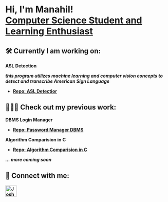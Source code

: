<h1>Hi, I'm Manahil! <br/><a href="https://github.com/manahil-a">Computer Science Student and Learning Enthusiast </a>

<H2> 🛠 Currently I am working on:</H2>
 
<b>ASL Detection <b>

 <b> *this program utilizes machine learning and computer vision concepts to detect and transcribe American Sign Language* <b>
  - [Repo: ASL Detectior](actualLink)

<h2>👩🏻‍💻 Check out my previous work:</h2>

 <b>DBMS Login Manager</b>
  - [Repo: Password Manager DBMS](actualLink)

<b>Algorithm Comparision in C</b>
  - [Repo: Algorithm Comparision in C](actualLink)

*... more coming soon*
 

<h2> 🧩 Connect with me:</h2>

[<img align="left" alt="JoshMadakor | LinkedIn" width="35px" src="https://github.com/user-attachments/assets/3f7b0aaa-c2f3-4e3d-bbe0-55814a32f1d8" />][linkedin]

[linkedin]: https://www.linkedin.com/in/manahil-a8228422b/




<!--
**joshmadakor1/joshmadakor1** is a ✨ _special_ ✨ repository because its `README.md` (this file) appears on your GitHub profile.

Here are some ideas to get you started:

- 🔭 I’m currently working on ...
- 🌱 I’m currently learning ...
- 👯 I’m looking to collaborate on ...
- 🤔 I’m looking for help with ...
- 💬 Ask me about ...
- 📫 How to reach me: ...
- 😄 Pronouns: ...
- ⚡ Fun fact: ...
-->
